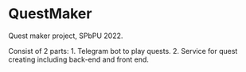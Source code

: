 # QuestMaker 
Quest maker project, SPbPU 2022.

Consist of 2 parts:
    1. Telegram bot to play quests.
    2. Service for quest creating including back-end and front end.
